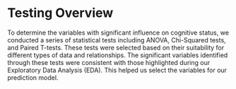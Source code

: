 # **Testing Overview**

To determine the variables with significant influence on cognitive status, we conducted a series of
statistical tests including ANOVA, Chi-Squared tests, and Paired T-tests. These tests were selected based 
on their suitability for different types of data and relationships. The significant variables identified 
through these tests were consistent with those highlighted during our Exploratory Data Analysis (EDA). 
This helped us select the variables for our prediction model.
